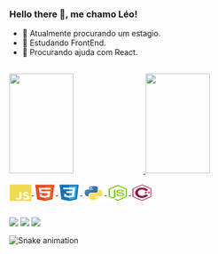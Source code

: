 ### Hello there 🖖, me chamo Léo!

- 🔭 Atualmente procurando um estagio.
- 🌱 Estudando FrontEnd.
- 🤔 Procurando ajuda com React.
##
<div>
  <a href="https://github.com/LeonardoWlopes">
  <img height="180em" width="48%" src="https://github-readme-stats.vercel.app/api?username=LeonardoWlopes&show_icons=true&theme=vue-dark&include_all_commits=true&count_private=true"/>
  <img height="180em" width="48%" src="https://github-readme-stats.vercel.app/api/top-langs/?username=LeonardoWlopes&layout=compact&langs_count=7&theme=vue-dark"/>
</div>
  <div style="display: inline_block"><br>
  <img align="center" alt="Leo-Js" height="30" width="40" src="https://raw.githubusercontent.com/devicons/devicon/master/icons/javascript/javascript-plain.svg">
  <img align="center" alt="Leo-HTML" height="30" width="40" src="https://raw.githubusercontent.com/devicons/devicon/master/icons/html5/html5-original.svg">
  <img align="center" alt="Leo-CSS" height="30" width="40" src="https://raw.githubusercontent.com/devicons/devicon/master/icons/css3/css3-original.svg">
  <img align="center" alt="Leo-Python" height="30" width="40" src="https://raw.githubusercontent.com/devicons/devicon/master/icons/python/python-original.svg">
  <img align="center" alt="Leo-Node" height="30" width="40" src="https://github.com/devicons/devicon/blob/master/icons/nodejs/nodejs-original.svg">
  <img align="center" alt="Leo-Cplus" height="30" width="40" src="https://github.com/devicons/devicon/blob/master/icons/cplusplus/cplusplus-line.svg">
</div>
  
 ##
 
<div> 
  <a href="https://www.instagram.com/leonardowlopes/?hl=pt-br" target="_blank"><img src="https://img.shields.io/badge/-Instagram-%23E4405F?style=for-the-badge&logo=instagram&logoColor=white" target="_blank"></a>
  <a href="https://www.linkedin.com/in/leonardo-william-lopes-784bb021b/" target="_blank"><img src="https://img.shields.io/badge/-LinkedIn-%230077B5?style=for-the-badge&logo=linkedin&logoColor=white" target="_blank"></a>
  <a href = "mailto:leonardolopessocial@gmail.com"><img src="https://img.shields.io/badge/-Gmail-%23333?style=for-the-badge&logo=gmail&logoColor=white" target="_blank"></a>
 
  ![Snake animation](https://github.com/LeonardoWlopes/LeonardoWlopes/blob/output/github-contribution-grid-snake.svg)
 
</div>
